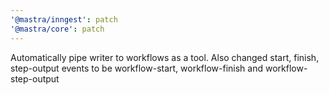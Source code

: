 ```yaml
---
'@mastra/inngest': patch
'@mastra/core': patch
---
```


Automatically pipe writer to workflows as a tool.
Also changed start, finish, step-output events to be workflow-start, workflow-finish and workflow-step-output
